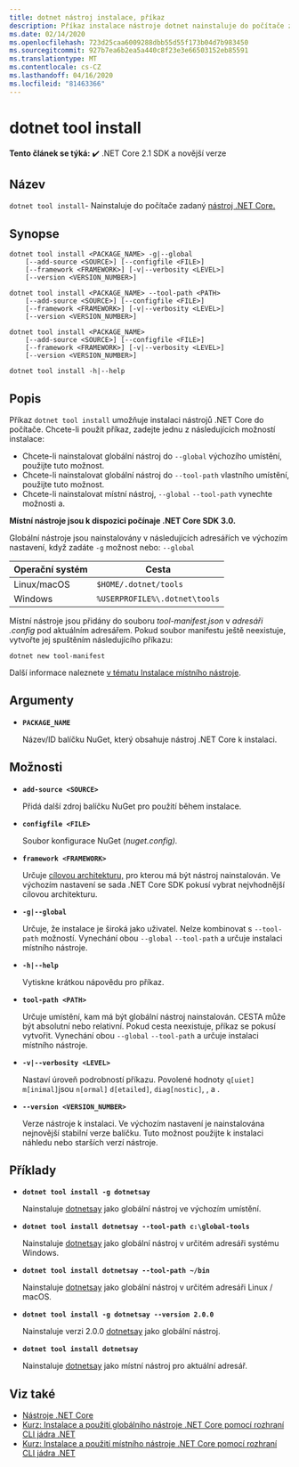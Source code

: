 ```yaml
---
title: dotnet nástroj instalace, příkaz
description: Příkaz instalace nástroje dotnet nainstaluje do počítače zadaný nástroj .NET Core.
ms.date: 02/14/2020
ms.openlocfilehash: 723d25caa6009288dbb55d55f173b04d7b983450
ms.sourcegitcommit: 927b7ea6b2ea5a440c8f23e3e66503152eb85591
ms.translationtype: MT
ms.contentlocale: cs-CZ
ms.lasthandoff: 04/16/2020
ms.locfileid: "81463366"
---
```

# <a name="dotnet-tool-install"></a>dotnet tool install

**Tento článek se týká:** ✔️ .NET Core 2.1 SDK a novější verze

## <a name="name"></a>Název

`dotnet tool install`- Nainstaluje do počítače zadaný [nástroj .NET Core.](global-tools.md)

## <a name="synopsis"></a>Synopse

```dotnetcli
dotnet tool install <PACKAGE_NAME> -g|--global
    [--add-source <SOURCE>] [--configfile <FILE>]
    [--framework <FRAMEWORK>] [-v|--verbosity <LEVEL>]
    [--version <VERSION_NUMBER>]

dotnet tool install <PACKAGE_NAME> --tool-path <PATH>
    [--add-source <SOURCE>] [--configfile <FILE>]
    [--framework <FRAMEWORK>] [-v|--verbosity <LEVEL>]
    [--version <VERSION_NUMBER>]

dotnet tool install <PACKAGE_NAME>
    [--add-source <SOURCE>] [--configfile <FILE>]
    [--framework <FRAMEWORK>] [-v|--verbosity <LEVEL>]
    [--version <VERSION_NUMBER>]

dotnet tool install -h|--help
```

## <a name="description"></a>Popis

Příkaz `dotnet tool install` umožňuje instalaci nástrojů .NET Core do počítače. Chcete-li použít příkaz, zadejte jednu z následujících možností instalace:

* Chcete-li nainstalovat globální nástroj do `--global` výchozího umístění, použijte tuto možnost.
* Chcete-li nainstalovat globální nástroj do `--tool-path` vlastního umístění, použijte tuto možnost.
* Chcete-li nainstalovat místní nástroj, `--global` `--tool-path` vynechte možnosti a.

**Místní nástroje jsou k dispozici počínaje .NET Core SDK 3.0.**

Globální nástroje jsou nainstalovány v následujících adresářích ve výchozím nastavení, když zadáte `-g` možnost nebo: `--global`

| Operační systém          | Cesta                          |
|-------------|-------------------------------|
| Linux/macOS | `$HOME/.dotnet/tools`         |
| Windows     | `%USERPROFILE%\.dotnet\tools` |

Místní nástroje jsou přidány do souboru *tool-manifest.json* v *adresáři .config* pod aktuálním adresářem. Pokud soubor manifestu ještě neexistuje, vytvořte jej spuštěním následujícího příkazu:

```dotnetcli
dotnet new tool-manifest
```

Další informace naleznete [v tématu Instalace místního nástroje](global-tools.md#install-a-local-tool).

## <a name="arguments"></a>Argumenty

- **`PACKAGE_NAME`**

  Název/ID balíčku NuGet, který obsahuje nástroj .NET Core k instalaci.

## <a name="options"></a>Možnosti

- **`add-source <SOURCE>`**

  Přidá další zdroj balíčku NuGet pro použití během instalace.

- **`configfile <FILE>`**

  Soubor konfigurace NuGet (*nuget.config).*

- **`framework <FRAMEWORK>`**

  Určuje [cílovou architekturu,](../../standard/frameworks.md) pro kterou má být nástroj nainstalován. Ve výchozím nastavení se sada .NET Core SDK pokusí vybrat nejvhodnější cílovou architekturu.

- **`-g|--global`**

  Určuje, že instalace je široká jako uživatel. Nelze kombinovat s `--tool-path` možností. Vynechání obou `--global` `--tool-path` a určuje instalaci místního nástroje.

- **`-h|--help`**

  Vytiskne krátkou nápovědu pro příkaz.

- **`tool-path <PATH>`**

  Určuje umístění, kam má být globální nástroj nainstalován. CESTA může být absolutní nebo relativní. Pokud cesta neexistuje, příkaz se pokusí vytvořit. Vynechání obou `--global` `--tool-path` a určuje instalaci místního nástroje.

- **`-v|--verbosity <LEVEL>`**

  Nastaví úroveň podrobností příkazu. Povolené hodnoty `q[uiet]` `m[inimal]`jsou `n[ormal]` `d[etailed]`, `diag[nostic]`, , a .

- **`--version <VERSION_NUMBER>`**

  Verze nástroje k instalaci. Ve výchozím nastavení je nainstalována nejnovější stabilní verze balíčku. Tuto možnost použijte k instalaci náhledu nebo starších verzí nástroje.

## <a name="examples"></a>Příklady

- **`dotnet tool install -g dotnetsay`**

  Nainstaluje [dotnetsay](https://www.nuget.org/packages/dotnetsay/) jako globální nástroj ve výchozím umístění.

- **`dotnet tool install dotnetsay --tool-path c:\global-tools`**

  Nainstaluje [dotnetsay](https://www.nuget.org/packages/dotnetsay/) jako globální nástroj v určitém adresáři systému Windows.

- **`dotnet tool install dotnetsay --tool-path ~/bin`**

  Nainstaluje [dotnetsay](https://www.nuget.org/packages/dotnetsay/) jako globální nástroj v určitém adresáři Linux / macOS.

- **`dotnet tool install -g dotnetsay --version 2.0.0`**

  Nainstaluje verzi 2.0.0 [dotnetsay](https://www.nuget.org/packages/dotnetsay/) jako globální nástroj.

- **`dotnet tool install dotnetsay`**

  Nainstaluje [dotnetsay](https://www.nuget.org/packages/dotnetsay/) jako místní nástroj pro aktuální adresář.

## <a name="see-also"></a>Viz také

- [Nástroje .NET Core](global-tools.md)
- [Kurz: Instalace a použití globálního nástroje .NET Core pomocí rozhraní CLI jádra .NET](global-tools-how-to-use.md)
- [Kurz: Instalace a použití místního nástroje .NET Core pomocí rozhraní CLI jádra .NET](local-tools-how-to-use.md)
